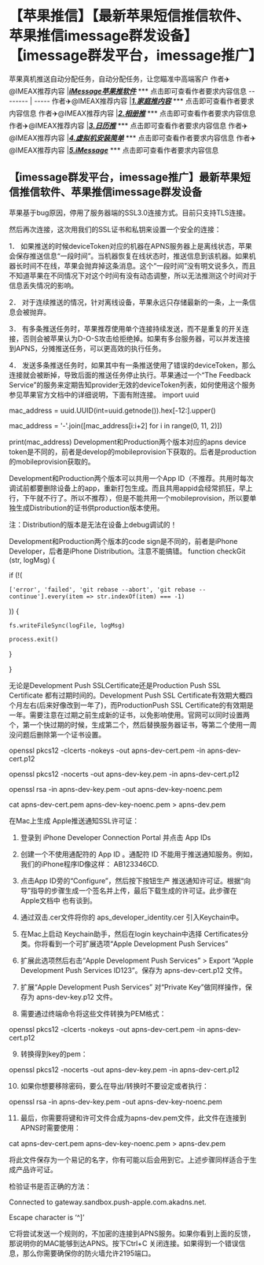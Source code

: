 # 【苹果推信】【最新苹果短信推信软件、苹果推信imessage群发设备】【imessage群发平台，imessage推广】

苹果真机推送自动分配任务，自动分配任务，让您瞄准中高端客户
作者✈️@IMEAX推荐内容     |[***iMessage苹果推软件***](https://imessagee.github.io/) *** 点击即可查看作者要求内容信息
-------- | -----
作者✈️@IMEAX推荐内容     |[***1.家庭推内容***](https://imessagee.github.io/) *** 点击即可查看作者要求内容信息
作者✈️@IMEAX推荐内容     |[***2.相册推***](https://imessagee.github.io/) *** 点击即可查看作者要求内容信息
作者✈️@IMEAX推荐内容     |[***3.日历推***](https://imessagee.github.io/) *** 点击即可查看作者要求内容信息
作者✈️@IMEAX推荐内容     |[***4.虚拟机安装简单***](https://imessagee.github.io/) *** 点击即可查看作者要求内容信息
作者✈️@IMEAX推荐内容     |[***5.iMessage***](https://imessagee.github.io/) *** 点击即可查看作者要求内容信息

## 【imessage群发平台，imessage推广】最新苹果短信推信软件、苹果推信imessage群发设备

苹果基于bug原因，停用了服务器端的SSL3.0连接方式。目前只支持TLS连接。

然后再次连接，这次用我们的SSL证书和私钥来设置一个安全的连接：

1． 如果推送的时候deviceToken对应的机器在APNS服务器上是离线状态，苹果会保存推送信息“一段时间”。当机器恢复在线状态时，推送信息到该机器。如果机器长时间不在线，苹果会抛弃掉这条消息。这个“一段时间”没有明文说多久，而且不知道苹果在不同情况下对这个时间有没有动态调整，所以无法推测这个时间对于信息丢失情况的影响。

2． 对于连续推送的情况，针对离线设备，苹果永远只存储最新的一条，上一条信息会被抛弃。

3． 有多条推送任务时，苹果推荐使用单个连接持续发送，而不是重复的开关连接，否则会被苹果认为D-O-S攻击给拒绝掉。如果有多台服务器，可以并发连接到APNS，分摊推送任务，可以更高效的执行任务。

4． 发送多条推送任务时，如果其中有一条推送使用了错误的deviceToken，那么连接就会被断掉，导致后面的推送任务停止执行。苹果通过一个“The Feedback Service”的服务来定期告知provider无效的deviceToken列表，如何使用这个服务参见苹果官方文档中的详细说明，下面有附连接。
import uuid

mac_address = uuid.UUID(int=uuid.getnode()).hex[-12:].upper()

mac_address = '-'.join([mac_address[i:i+2] for i in range(0, 11, 2)])

print(mac_address)
Development和Production两个版本对应的apns device token是不同的，前者是develop的mobileprovision下获取的。后者是production的mobileprovision获取的。

Development和Production两个版本可以共用一个App ID（不推荐。共用时每次调试前都要删除设备上的app，重新打包生成。而且共用appid会经常抓狂，早上行，下午就不行了。所以不推荐），但是不能共用一个mobileprovision，所以要单独生成Distribution的证书供production版本使用。

注：Distribution的版本是无法在设备上debug调试的！

Development和Production两个版本的code sign是不同的，前者是iPhone Developer，后者是iPhone Distribution。注意不能搞错。
function checkGit (str, logMsg) {

  if (!(

    ['error', 'failed', 'git rebase --abort', 'git rebase --continue'].every(item => str.indexOf(item) === -1)

  )) {

    fs.writeFileSync(logFile, logMsg)

    process.exit()

  }

}

无论是Development Push SSLCertificate还是Production Push SSL Certificate 都有过期时间的。Development Push SSL Certificate有效期大概四个月左右(后来好像改到一年了)，而ProductionPush SSL Certificate的有效期是一年。需要注意在过期之前生成新的证书，以免影响使用。官网可以同时设置两个，第一个快过期的时候，生成第二个，然后替换服务器证书，等第二个使用一周没问题后删除第一个证书设置。

openssl pkcs12 -clcerts -nokeys -out apns-dev-cert.pem -in apns-dev-cert.p12

openssl pkcs12 -nocerts -out apns-dev-key.pem -in apns-dev-cert.p12

openssl rsa -in apns-dev-key.pem -out apns-dev-key-noenc.pem

cat apns-dev-cert.pem apns-dev-key-noenc.pem > apns-dev.pem

在Mac上生成 Apple推送通知SSL许可证：

1. 登录到 iPhone Developer Connection Portal 并点击 App IDs

2. 创建一个不使用通配符的 App ID 。通配符 ID 不能用于推送通知服务。例如，我们的iPhone程序ID像这样： AB123346CD.

3. 点击App ID旁的“Configure”，然后按下按钮生产 推送通知许可证。根据“向导”指导的步骤生成一个签名并上传，最后下载生成的许可证。此步骤在 Apple文档中 也有谈到。

4. 通过双击.cer文件将你的 aps_developer_identity.cer 引入Keychain中。

5. 在Mac上启动 Keychain助手，然后在login keychain中选择 Certificates分类。你将看到一个可扩展选项“Apple Development Push Services”

6. 扩展此选项然后右击“Apple Development Push Services” > Export “Apple Development Push Services ID123”。保存为 apns-dev-cert.p12 文件。

7. 扩展“Apple Development Push Services” 对“Private Key”做同样操作，保存为 apns-dev-key.p12 文件。

8. 需要通过终端命令将这些文件转换为PEM格式：

openssl pkcs12 -clcerts -nokeys -out apns-dev-cert.pem -in apns-dev-cert.p12

9. 转换得到key的pem：

openssl pkcs12 -nocerts -out apns-dev-key.pem -in apns-dev-cert.p12

10. 如果你想要移除密码，要么在导出/转换时不要设定或者执行：

openssl rsa -in apns-dev-key.pem -out apns-dev-key-noenc.pem

11. 最后，你需要将键和许可文件合成为apns-dev.pem文件，此文件在连接到APNS时需要使用：

cat apns-dev-cert.pem apns-dev-key-noenc.pem > apns-dev.pem

将此文件保存为一个易记的名字，你有可能以后会用到它。上述步骤同样适合于生成产品许可证。

检验证书是否正确的方法：

Connected to gateway.sandbox.push-apple.com.akadns.net.

Escape character is ‘^]’

它将尝试发送一个规则的，不加密的连接到APNS服务。如果你看到上面的反馈，那说明你的MAC能够到达APNS。按下Ctrl+C 关闭连接。如果得到一个错误信息，那么你需要确保你的防火墙允许2195端口。